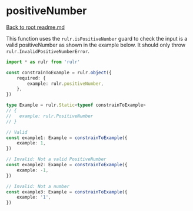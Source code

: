 # positiveNumber

[Back to root readme.md](../../../readme.md)

This function uses the `rulr.isPositiveNumber` guard to check the input is a valid positiveNumber as shown in the example below. It should only throw `rulr.InvalidPositiveNumberError`.

```ts
import * as rulr from 'rulr'

const constrainToExample = rulr.object({
	required: {
		example: rulr.positiveNumber,
	},
})

type Example = rulr.Static<typeof constrainToExample>
// {
//   example: rulr.PositiveNumber
// }

// Valid
const example1: Example = constrainToExample({
	example: 1,
})

// Invalid: Not a valid PositiveNumber
const example2: Example = constrainToExample({
	example: -1,
})

// Invalid: Not a number
const example3: Example = constrainToExample({
	example: '1',
})
```
